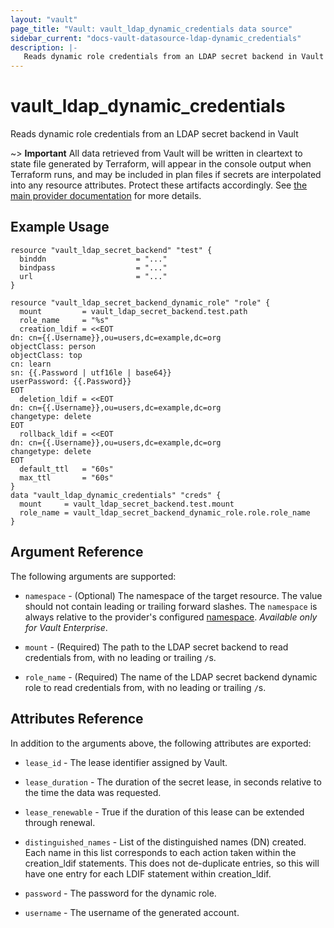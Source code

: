```yaml
---
layout: "vault"
page_title: "Vault: vault_ldap_dynamic_credentials data source"
sidebar_current: "docs-vault-datasource-ldap-dynamic_credentials"
description: |-
   Reads dynamic role credentials from an LDAP secret backend in Vault
---
```


# vault\_ldap\_dynamic\_credentials

Reads dynamic role credentials from an LDAP secret backend in Vault

~> **Important** All data retrieved from Vault will be
written in cleartext to state file generated by Terraform, will appear in
the console output when Terraform runs, and may be included in plan files
if secrets are interpolated into any resource attributes.
Protect these artifacts accordingly. See
[the main provider documentation](../index.html)
for more details.

## Example Usage

```hcl
resource "vault_ldap_secret_backend" "test" {
  binddn                    = "..."
  bindpass                  = "..."
  url                       = "..."
}

resource "vault_ldap_secret_backend_dynamic_role" "role" {
  mount         = vault_ldap_secret_backend.test.path
  role_name     = "%s"
  creation_ldif = <<EOT
dn: cn={{.Username}},ou=users,dc=example,dc=org
objectClass: person
objectClass: top
cn: learn
sn: {{.Password | utf16le | base64}}
userPassword: {{.Password}}
EOT
  deletion_ldif = <<EOT
dn: cn={{.Username}},ou=users,dc=example,dc=org
changetype: delete
EOT
  rollback_ldif = <<EOT
dn: cn={{.Username}},ou=users,dc=example,dc=org
changetype: delete
EOT
  default_ttl   = "60s"
  max_ttl       = "60s"
}
data "vault_ldap_dynamic_credentials" "creds" {
  mount     = vault_ldap_secret_backend.test.mount
  role_name = vault_ldap_secret_backend_dynamic_role.role.role_name
}

```

## Argument Reference

The following arguments are supported:

* `namespace` - (Optional) The namespace of the target resource.
  The value should not contain leading or trailing forward slashes.
  The `namespace` is always relative to the provider's configured [namespace](/docs/providers/vault#namespace).
  *Available only for Vault Enterprise*.

* `mount` - (Required) The path to the LDAP secret backend to
  read credentials from, with no leading or trailing `/`s.

* `role_name` - (Required) The name of the LDAP secret backend dynamic role to read
  credentials from, with no leading or trailing `/`s.

## Attributes Reference

In addition to the arguments above, the following attributes are exported:

* `lease_id` - The lease identifier assigned by Vault.

* `lease_duration` - The duration of the secret lease, in seconds relative
  to the time the data was requested. 
 
* `lease_renewable` - True if the duration of this lease can be extended
  through renewal.

* `distinguished_names` - List of the distinguished names (DN) created. Each name in this list 
  corresponds to each action taken within the creation_ldif statements. 
  This does not de-duplicate entries, so this will have one entry for each
  LDIF statement within creation_ldif. 

* `password` - The password for the dynamic role.
 
* `username` - The username of the generated account.